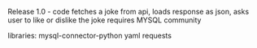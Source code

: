 Release 1.0 - code fetches a joke from api, loads response as json, asks user to like or dislike the joke
requires MYSQL community

libraries:
mysql-connector-python
yaml
requests
